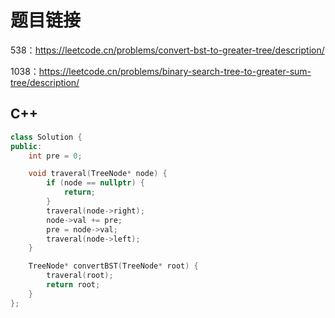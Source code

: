 # 题目链接

538：https://leetcode.cn/problems/convert-bst-to-greater-tree/description/

1038：https://leetcode.cn/problems/binary-search-tree-to-greater-sum-tree/description/

## C++

```cpp
class Solution {
public:
    int pre = 0;

    void traveral(TreeNode* node) {
        if (node == nullptr) {
            return;
        }
        traveral(node->right);
        node->val += pre;
        pre = node->val;
        traveral(node->left);
    }

    TreeNode* convertBST(TreeNode* root) {
        traveral(root);
        return root;
    }
};
```